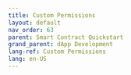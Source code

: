 ```yaml
---
title: Custom Permissions
layout: default
nav_order: 63
parent: Smart Contract Quickstart
grand_parent: dApp Development
lang-ref: Custom Permissions
lang: en-US
---
```


